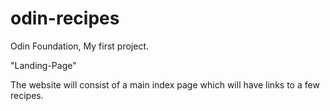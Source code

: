 # odin-recipes

Odin Foundation, My first project.

"Landing-Page"

The website will consist of a main index page which will have links to a few recipes.
